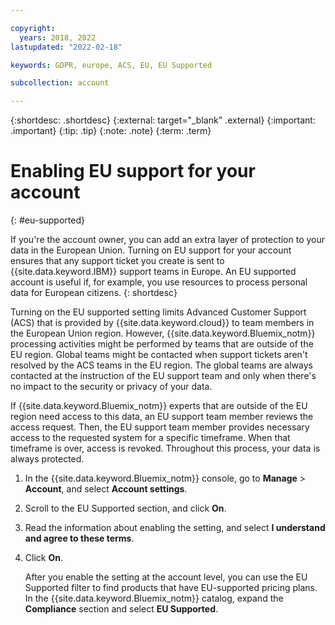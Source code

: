 ```yaml
---

copyright:
  years: 2018, 2022
lastupdated: "2022-02-18"

keywords: GDPR, europe, ACS, EU, EU Supported

subcollection: account

---
```


{:shortdesc: .shortdesc}
{:external: target="_blank" .external}
{:important: .important}
{:tip: .tip}
{:note: .note}
{:term: .term}


# Enabling EU support for your account
{: #eu-supported}

If you're the account owner, you can add an extra layer of protection to your data in the European Union. Turning on EU support for your account ensures that any support ticket you create is sent to {{site.data.keyword.IBM}} support teams in Europe. An EU supported account is useful if, for example, you use resources to process personal data for European citizens. 
{: shortdesc}

Turning on the EU supported setting limits Advanced Customer Support (ACS) that is provided by {{site.data.keyword.cloud}} to team members in the European Union region. However, {{site.data.keyword.Bluemix_notm}} processing activities might be performed by teams that are outside of the EU region. Global teams might be contacted when support tickets aren't resolved by the ACS teams in the EU region. The global teams are always contacted at the instruction of the EU support team and only when there's no impact to the security or privacy of your data.

 If {{site.data.keyword.Bluemix_notm}} experts that are outside of the EU region need access to this data, an EU support team member reviews the access request. Then, the EU support team member provides necessary access to the requested system for a specific timeframe. When that timeframe is over, access is revoked. Throughout this process, your data is always protected.

1. In the {{site.data.keyword.Bluemix_notm}} console, go to **Manage** > **Account**, and select **Account settings**.
2. Scroll to the EU Supported section, and click **On**.
3. Read the information about enabling the setting, and select **I understand and agree to these terms**.
4. Click **On**.

   After you enable the setting at the account level, you can use the EU Supported filter to find products that have EU-supported pricing plans. In the {{site.data.keyword.Bluemix_notm}} catalog, expand the **Compliance** section and select **EU Supported**.  

